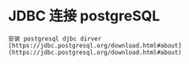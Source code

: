 # JDBC 连接 postgreSQL

	安装 postgresql djbc dirver
	[https://jdbc.postgresql.org/download.html#about](https://jdbc.postgresql.org/download.html#about)
